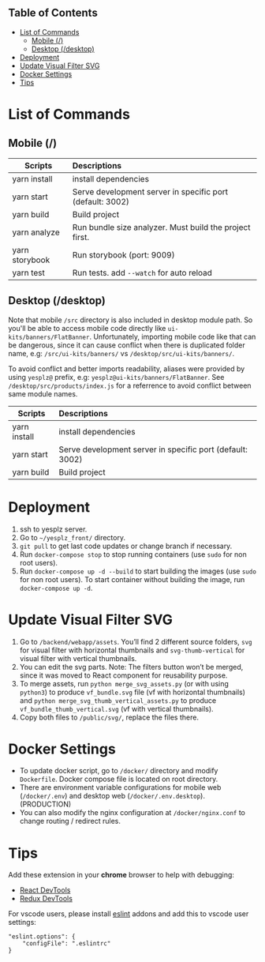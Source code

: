 ## Table of Contents
- [List of Commands](#list-of-commands)
  - [Mobile (/)](#mobile)
  - [Desktop (/desktop)](#desktop-desktop)
- [Deployment](#deployment)
- [Update Visual Filter SVG](#update-visual-filter-svg)
- [Docker Settings](#docker-settings)
- [Tips](#tips)

# List of Commands
## Mobile (/)

| Scripts                | Descriptions           |
| ------------------     |:-----------------------|
| yarn install           | install dependencies |
| yarn start             | Serve development server in specific port (default: 3002) |
| yarn build             | Build project |
| yarn analyze           | Run bundle size analyzer. Must build the project first. |
| yarn storybook         | Run storybook (port: 9009) |
| yarn test              | Run tests. add `--watch` for auto reload |

## Desktop (/desktop)

Note that mobile `/src` directory is also included in desktop module path. So you'll be able to access mobile code directly like `ui-kits/banners/FlatBanner`. Unfortunately, importing mobile code like that can be dangerous, since it can cause conflict when there is duplicated folder name, e.g: `/src/ui-kits/banners/` vs `/desktop/src/ui-kits/banners/`.

To avoid conflict and better imports readability, aliases were provided by using `yesplz@` prefix, e.g: `yesplz@ui-kits/banners/FlatBanner`. See `/desktop/src/products/index.js` for a referrence to avoid conflict between same module names.

| Scripts                | Descriptions           |
| ------------------     |:-----------------------|
| yarn install           | install dependencies |
| yarn start             | Serve development server in specific port (default: 3002) |
| yarn build             | Build project |


# Deployment
1. ssh to yesplz server.
2. Go to `~/yesplz_front/` directory.
3. `git pull` to get last code updates or change branch if necessary.
4. Run `docker-compose stop` to stop running containers (use `sudo` for non root users).
5. Run `docker-compose up -d --build` to start building the images (use `sudo` for non root users). To start container without building the image, run `docker-compose up -d`.

# Update Visual Filter SVG
1. Go to `/backend/webapp/assets`. You’ll find 2 different source folders, `svg` for visual filter with horizontal thumbnails and `svg-thumb-vertical` for visual filter with vertical thumbnails.
2. You can edit the svg parts. Note: The filters button won’t be merged, since it was moved to React component for reusability purpose.
3. To merge assets, run `python merge_svg_assets.py` (or with using `python3`) to produce `vf_bundle.svg` file (vf with horizontal thumbnails) and `python merge_svg_thumb_vertical_assets.py` to produce `vf_bundle_thumb_vertical.svg` (vf with vertical thumbnails).
4. Copy both files to `/public/svg/`, replace the files there.

# Docker Settings
- To update docker script, go to `/docker/` directory and modify `Dockerfile`. Docker compose file is located on root directory.
- There are environment variable configurations for mobile web (`/docker/.env`) and desktop web (`/docker/.env.desktop`). (PRODUCTION)
- You can also modify the nginx configuration at `/docker/nginx.conf` to change routing / redirect rules.

# Tips
Add these extension in your **chrome** browser to help with debugging:
- [React DevTools](https://chrome.google.com/webstore/detail/react-developer-tools/fmkadmapgofadopljbjfkapdkoienihi?hl=en)
- [Redux DevTools](https://chrome.google.com/webstore/detail/redux-devtools/lmhkpmbekcpmknklioeibfkpmmfibljd?hl=en)

For vscode users, please install [eslint](https://marketplace.visualstudio.com/items?itemName=dbaeumer.vscode-eslint) addons and add this to vscode user settings:
```
"eslint.options": {
    "configFile": ".eslintrc"
}
```
